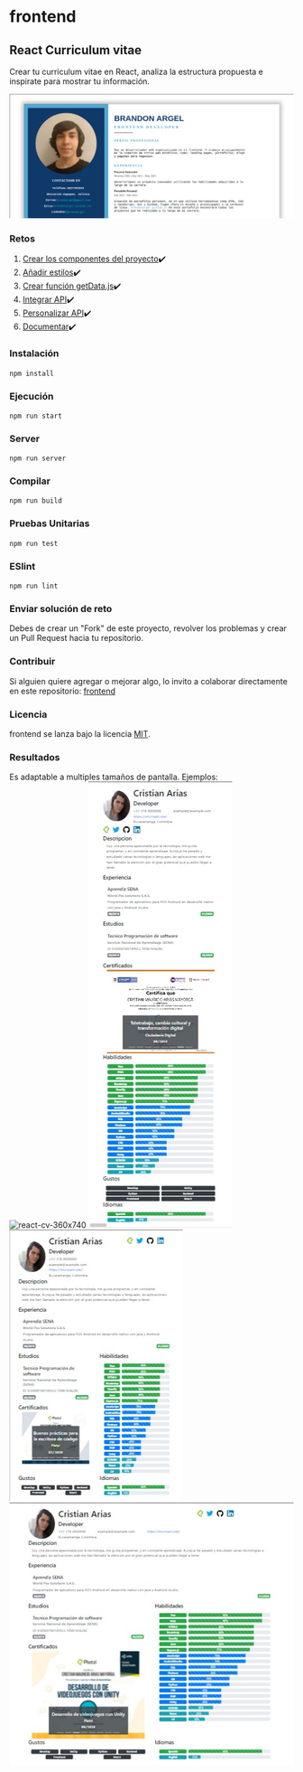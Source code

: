 # frontend

## React Curriculum vitae

Crear tu curriculum vitae en React, analiza la estructura propuesta e inspirate para mostrar tu información.

![react-cv](https://github.com/PlatziMaster/frontend/blob/main/screenshot.png?raw=true)

### Retos
1. [Crear los componentes del proyecto](https://github.com/platzimaster/frontend/issues/1)✔️
2. [Añadir estilos](https://github.com/platzimaster/frontend/issues/2)✔️
3. [Crear función getData.js](https://github.com/platzimaster/frontend/issues/3)✔️
4. [Integrar API](https://github.com/platzimaster/frontend/issues/4)✔️
5. [Personalizar API](https://github.com/platzimaster/frontend/issues/5)✔️
6. [Documentar](https://github.com/platzimaster/frontend/issues/6)✔️

### Instalación
```
npm install
```

### Ejecución
```
npm run start
```

### Server
```
npm run server
```

### Compilar
```
npm run build
```

### Pruebas Unitarias
```
npm run test
```

### ESlint
```
npm run lint
```

### Enviar solución de reto
Debes de crear un "Fork" de este proyecto, revolver los problemas y crear un Pull Request hacia tu repositorio.

### Contribuir
Si alguien quiere agregar o mejorar algo, lo invito a colaborar directamente en este repositorio: [frontend](https://github.com/platzimaster/frontend/)

### Licencia
frontend se lanza bajo la licencia [MIT](https://opensource.org/licenses/MIT).


### Resultados

Es adaptable a multiples tamaños de pantalla.
Ejemplos:
![react-cv-360x740](https://github.com/imcrisam/frontend/blob/develop/img/360x740.png?raw=true)
![react-cv-639x800](https://github.com/PlatziMaster/frontend/blob/develop/img/639x800.png?raw=true)
![react-cv-769x800](https://github.com/PlatziMaster/frontend/blob/develop/img/769x800.png?raw=true)
![react-cv-1280x800](https://github.com/PlatziMaster/frontend/blob/develop/img/1280x800.png?raw=true)


